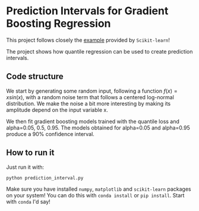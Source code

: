 # Prediction Intervals for Gradient Boosting Regression

This project follows closely the [example](https://scikit-learn.org/stable/auto_examples/ensemble/plot_gradient_boosting_quantile.html#sphx-glr-auto-examples-ensemble-plot-gradient-boosting-quantile-py) provided by `Scikit-learn`!

The project shows how quantile regression can be used to create prediction intervals.

## Code structure

We start by generating some random input, following a function $f(x)=xsin(x)$, with a random noise term that follows a centered 
log-normal distribution. We make the noise a bit more interesting by making its amplitude depend on the input variable x.

We then fit gradient boosting models trained with the quantile loss and alpha=0.05, 0.5, 0.95.
The models obtained for alpha=0.05 and alpha=0.95 produce a 90% confidence interval.

## How to run it

Just run it with:
~~~
python prediction_interval.py
~~~
Make sure you have installed `numpy`, `matplotlib` and `scikit-learn` packages on your system! 
You can do this with `conda install` or `pip install`. Start with `conda` I'd say!
